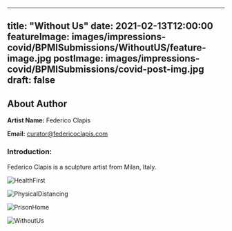 
---
title: "Without Us"
date: 2021-02-13T12:00:00
featureImage: images/impressions-covid/BPMISubmissions/WithoutUS/feature-image.jpg
postImage: images/impressions-covid/BPMISubmissions/covid-post-img.jpg
draft: false
---

## About Author

**Artist Name:** Federico Clapis

**Email:** curator@federicoclapis.com

### Introduction:
Federico Clapis is a sculpture artist from Milan, Italy.



![HealthFirst](../../images/impressions-covid/BPMISubmissions/WithoutUS/HealthFirst.jpg)

![PhysicalDistancing](../../images/impressions-covid/BPMISubmissions/WithoutUS/PhysicalDistancing.jpg)

![PrisonHome](../../images/impressions-covid/BPMISubmissions/WithoutUS/PrisonHome.jpg)

![WithoutUs](../../images/impressions-covid/BPMISubmissions/WithoutUS/WithoutUs.jpg)
